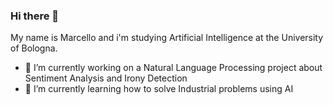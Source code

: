 ### Hi there 👋
My name is Marcello and i'm studying Artificial Intelligence at the University of Bologna.
- 🔭 I’m currently working on a Natural Language Processing project about Sentiment Analysis and Irony Detection
- 🌱 I’m currently learning how to solve Industrial problems using AI

<!--
**Mars4269/Mars4269** is a ✨ _special_ ✨ repository because its `README.md` (this file) appears on your GitHub profile.

Here are some ideas to get you started:

- 👯 I’m looking to collaborate on ...
- 🤔 I’m looking for help with ...
- 💬 Ask me about ...
- 📫 How to reach me: ...
- 😄 Pronouns: ...
- ⚡ Fun fact: ...
-->
